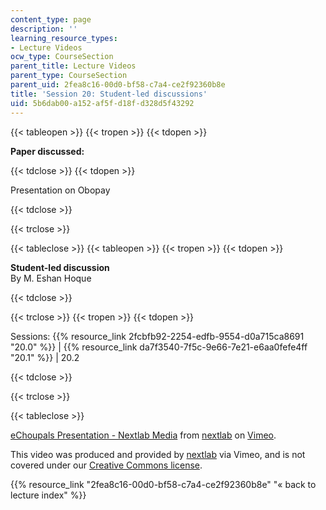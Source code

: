 ```yaml
---
content_type: page
description: ''
learning_resource_types:
- Lecture Videos
ocw_type: CourseSection
parent_title: Lecture Videos
parent_type: CourseSection
parent_uid: 2fea8c16-00d0-bf58-c7a4-ce2f92360b8e
title: 'Session 20: Student-led discussions'
uid: 5b6dab00-a152-af5f-d18f-d328d5f43292
---
```


{{< tableopen >}}
{{< tropen >}}
{{< tdopen >}}


**Paper discussed:**


{{< tdclose >}}
{{< tdopen >}}


Presentation on Obopay


{{< tdclose >}}

{{< trclose >}}

{{< tableclose >}}
{{< tableopen >}}
{{< tropen >}}
{{< tdopen >}}


**Student-led discussion**  
By M. Eshan Hoque


{{< tdclose >}}

{{< trclose >}}
{{< tropen >}}
{{< tdopen >}}


Sessions: {{% resource_link 2fcbfb92-2254-edfb-9554-d0a715ca8691 "20.0" %}} | {{% resource_link da7f3540-7f5c-9e66-7e21-e6aa0fefe4ff "20.1" %}} | 20.2


{{< tdclose >}}

{{< trclose >}}

{{< tableclose >}}

[eChoupals Presentation - Nextlab Media](https://vimeo.com/3254645) from [nextlab](https://vimeo.com/3254645) on [Vimeo](https://vimeo.com).

This video was produced and provided by [nextlab](http://vimeo.com/nextlab) via Vimeo, and is not covered under our [Creative Commons license](/terms/#cc).

{{% resource_link "2fea8c16-00d0-bf58-c7a4-ce2f92360b8e" "« back to lecture index" %}}